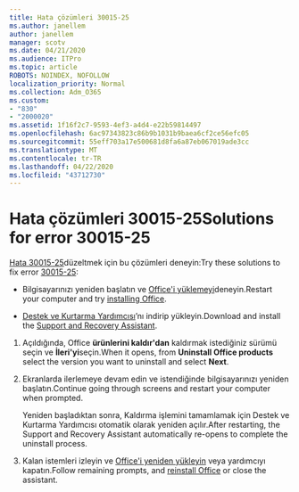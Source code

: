 ```yaml
---
title: Hata çözümleri 30015-25
ms.author: janellem
author: janellem
manager: scotv
ms.date: 04/21/2020
ms.audience: ITPro
ms.topic: article
ROBOTS: NOINDEX, NOFOLLOW
localization_priority: Normal
ms.collection: Adm_O365
ms.custom:
- "830"
- "2000020"
ms.assetid: 1f16f2c7-9593-4ef3-a4d4-e22b59814497
ms.openlocfilehash: 6ac97343823c86b9b1031b9baea6cf2ce56efc05
ms.sourcegitcommit: 55eff703a17e500681d8fa6a87eb067019ade3cc
ms.translationtype: MT
ms.contentlocale: tr-TR
ms.lasthandoff: 04/22/2020
ms.locfileid: "43712730"
---
```

# <a name="solutions-for-error-30015-25"></a><span data-ttu-id="20190-102">Hata çözümleri 30015-25</span><span class="sxs-lookup"><span data-stu-id="20190-102">Solutions for error 30015-25</span></span>

<span data-ttu-id="20190-103">[Hata 30015-25](https://support.office.com/article/d5df89a9-0507-4b4c-92f9-22f457e630aa?wt.mc_id=Alchemy_ClientDIA)düzeltmek için bu çözümleri deneyin:</span><span class="sxs-lookup"><span data-stu-id="20190-103">Try these solutions to fix error [30015-25](https://support.office.com/article/d5df89a9-0507-4b4c-92f9-22f457e630aa?wt.mc_id=Alchemy_ClientDIA):</span></span>
  
- <span data-ttu-id="20190-104">Bilgisayarınızı yeniden başlatın ve [Office'i yüklemeyi](https://portal.office.com/OLS/MySoftware.aspx)deneyin.</span><span class="sxs-lookup"><span data-stu-id="20190-104">Restart your computer and try [installing Office](https://portal.office.com/OLS/MySoftware.aspx).</span></span>

- <span data-ttu-id="20190-105">[Destek ve Kurtarma Yardımcısı](https://aka.ms/SARA-OfficeUninstall-Alchemy)’nı indirip yükleyin.</span><span class="sxs-lookup"><span data-stu-id="20190-105">Download and install the [Support and Recovery Assistant](https://aka.ms/SARA-OfficeUninstall-Alchemy).</span></span>

1. <span data-ttu-id="20190-106">Açıldığında, Office **ürünlerini kaldır'dan** kaldırmak istediğiniz sürümü seçin ve **İleri'yi**seçin.</span><span class="sxs-lookup"><span data-stu-id="20190-106">When it opens, from **Uninstall Office products** select the version you want to uninstall and select **Next**.</span></span>

2. <span data-ttu-id="20190-107">Ekranlarda ilerlemeye devam edin ve istendiğinde bilgisayarınızı yeniden başlatın.</span><span class="sxs-lookup"><span data-stu-id="20190-107">Continue going through screens and restart your computer when prompted.</span></span>

    <span data-ttu-id="20190-108">Yeniden başladıktan sonra, Kaldırma işlemini tamamlamak için Destek ve Kurtarma Yardımcısı otomatik olarak yeniden açılır.</span><span class="sxs-lookup"><span data-stu-id="20190-108">After restarting, the Support and Recovery Assistant automatically re-opens to complete the uninstall process.</span></span>

3. <span data-ttu-id="20190-109">Kalan istemleri izleyin ve [Office'i yeniden yükleyin](https://portal.office.com/OLS/MySoftware.aspx) veya yardımcıyı kapatın.</span><span class="sxs-lookup"><span data-stu-id="20190-109">Follow remaining prompts, and [reinstall Office](https://portal.office.com/OLS/MySoftware.aspx) or close the assistant.</span></span>
